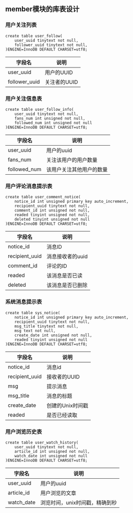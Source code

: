 ## member模块的库表设计



### 用户关注列表

```mysql
create table user_follow(
    user_uuid tinytext not null,
    follower_uuid tinytext not null,
)ENGINE=InnoDB DEFAULT CHARSET=utf8;
```

| 字段名        | 说明         |
| ------------- | ------------ |
| user_uuid     | 用户的UUID   |
| follower_uuid | 关注者的UUID |

### 用户关注信息表

```mysql
create table user_follow_info(
    user_uuid tinytext not null,
    fans_num int unsigned not null,
    followed_num int unsigned not null
)ENGINE=InnoDB DEFAULT CHARSET=utf8;
```

| 字段名       | 说明                     |
| ------------ | ------------------------ |
| user_uuid    | 用户的uuid               |
| fans_num     | 关注该用户的用户数量     |
| followed_num | 该用户关注其他用户的数量 |



### 用户评论消息提示表

```mysql
create table user_comment_notice(
    notice_id int unsigned primary key auto_increment,
    recipient_uuid tinytext not null,
    comment_id int unsigned not null,
    readed tinyint unsigned not null,
    deleted tinyint unsigned not null
)ENGINE=InnoDB DEFAULT CHARSET=utf8;
```

| 字段名         | 说明             |
| -------------- | ---------------- |
| notice_id      | 消息ID           |
| recipient_uuid | 消息接收者的uuid |
| comment_id     | 评论的ID         |
| readed         | 该消息是否已读   |
| deleted        | 该消息是否已删除 |



### 系统消息提示表

```mysql
create table sys_notice(
    notice_id int unsigned primary key auto_increment,
    recipient_uuid tinytext not null,
    msg_title tinytext not null,
    msg text not null,
    create_date int unsigned not null,
    readed tinyint unsigned not null
)ENGINE=InnoDB DEFAULT CHARSET=utf8;
```

| 字段名         | 说明             |
| -------------- | ---------------- |
| notice_id      | 消息id           |
| recipient_uuid | 接收者的UUID     |
| msg            | 提示消息         |
| msg_title      | 消息的标题       |
| create_date    | 创建的Unix时间戳 |
| readed         | 是否已经读取     |



### 用户浏览历史表

```mysql
create table user_watch_history(
    user_uuid tinytext not null,
    article_id int unsigned not null,
    watch_date int unsigned not null
)ENGINE=InnoDB DEFAULT CHARSET=utf8;
```

| 字段名     | 说明                           |
| ---------- | ------------------------------ |
| user_uuid  | 用户的uuid                     |
| article_id | 用户浏览的文章                 |
| watch_date | 浏览时间，unix时间戳，精确到秒 |

